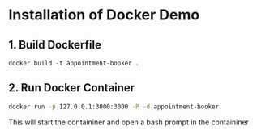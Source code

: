 # Installation of Docker Demo

## 1. Build Dockerfile

`docker build -t appointment-booker .`

## 2. Run Docker Container

```bash
docker run -p 127.0.0.1:3000:3000 -P -d appointment-booker
```

This will start the containiner and open a bash prompt in the containiner
